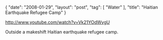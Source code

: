 {
   "date": "2008-01-29",
   "layout": "post",
   "tag": [
      "Water"
   ],
   "title": "Haitian Earthquake Refugee Camp"
}

http://www.youtube.com/watch?v=Vk21YOdWvgU  

Outside a makeshift Haitian earthquake refugee camp.